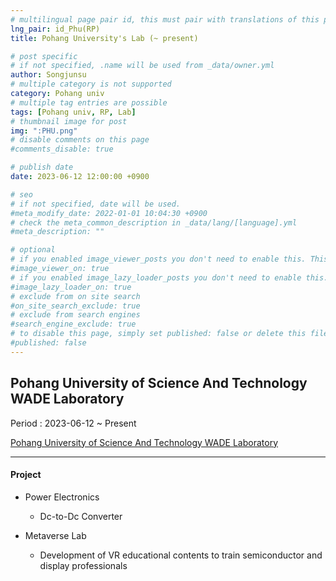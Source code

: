 ```yaml
---
# multilingual page pair id, this must pair with translations of this page. (This name must be unique)
lng_pair: id_Phu(RP)
title: Pohang University's Lab (~ present)

# post specific
# if not specified, .name will be used from _data/owner.yml
author: Songjunsu
# multiple category is not supported
category: Pohang univ
# multiple tag entries are possible
tags: [Pohang univ, RP, Lab]
# thumbnail image for post
img: ":PHU.png"
# disable comments on this page
#comments_disable: true

# publish date
date: 2023-06-12 12:00:00 +0900

# seo
# if not specified, date will be used.
#meta_modify_date: 2022-01-01 10:04:30 +0900
# check the meta_common_description in _data/lang/[language].yml
#meta_description: ""

# optional
# if you enabled image_viewer_posts you don't need to enable this. This is only if image_viewer_posts = false
#image_viewer_on: true
# if you enabled image_lazy_loader_posts you don't need to enable this. This is only if image_lazy_loader_posts = false
#image_lazy_loader_on: true
# exclude from on site search
#on_site_search_exclude: true
# exclude from search engines
#search_engine_exclude: true
# to disable this page, simply set published: false or delete this file
#published: false
---
```

<!-- outline-start -->
## Pohang University of Science And Technology WADE Laboratory

Period : 2023-06-12 ~ Present

[Pohang University of Science And Technology WADE Laboratory](https://sites.google.com/view/kimwooksung/home?authuser=0)

***

#### Project
- Power Electronics
    - Dc-to-Dc Converter

- Metaverse Lab
    - Development of VR educational contents to train semiconductor and display professionals


